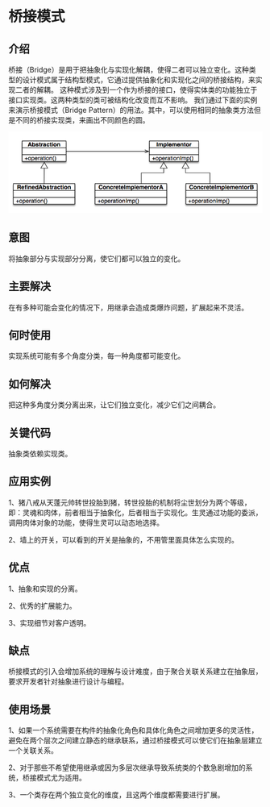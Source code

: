 # 桥接模式

## 介绍

桥接（Bridge）是用于把抽象化与实现化解耦，使得二者可以独立变化。这种类型的设计模式属于结构型模式，它通过提供抽象化和实现化之间的桥接结构，来实现二者的解耦。
这种模式涉及到一个作为桥接的接口，使得实体类的功能独立于接口实现类。这两种类型的类可被结构化改变而互不影响。
我们通过下面的实例来演示桥接模式（Bridge Pattern）的用法。其中，可以使用相同的抽象类方法但是不同的桥接实现类，来画出不同颜色的圆。

![桥接模式.png](桥接模式.png)

## 意图

将抽象部分与实现部分分离，使它们都可以独立的变化。

## 主要解决

在有多种可能会变化的情况下，用继承会造成类爆炸问题，扩展起来不灵活。

## 何时使用

实现系统可能有多个角度分类，每一种角度都可能变化。

## 如何解决

把这种多角度分类分离出来，让它们独立变化，减少它们之间耦合。

## 关键代码

抽象类依赖实现类。

## 应用实例

 1、猪八戒从天蓬元帅转世投胎到猪，转世投胎的机制将尘世划分为两个等级，即：灵魂和肉体，前者相当于抽象化，后者相当于实现化。生灵通过功能的委派，调用肉体对象的功能，使得生灵可以动态地选择。 
 
 2、墙上的开关，可以看到的开关是抽象的，不用管里面具体怎么实现的。
 
## 优点

1、抽象和实现的分离。 

2、优秀的扩展能力。 

3、实现细节对客户透明。

## 缺点

桥接模式的引入会增加系统的理解与设计难度，由于聚合关联关系建立在抽象层，要求开发者针对抽象进行设计与编程。

## 使用场景

 1、如果一个系统需要在构件的抽象化角色和具体化角色之间增加更多的灵活性，避免在两个层次之间建立静态的继承联系，通过桥接模式可以使它们在抽象层建立一个关联关系。 
 
 2、对于那些不希望使用继承或因为多层次继承导致系统类的个数急剧增加的系统，桥接模式尤为适用。 
 
 3、一个类存在两个独立变化的维度，且这两个维度都需要进行扩展。
 
 









